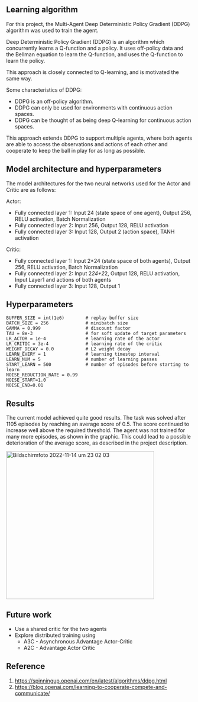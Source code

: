 ## Learning algorithm

For this project, the Multi-Agent Deep Deterministic Policy Gradient (DDPG) algorithm was used to train the agent.

Deep Deterministic Policy Gradient (DDPG) is an algorithm which concurrently learns a Q-function and a policy.
It uses off-policy data and the Bellman equation to learn the Q-function, and uses the Q-function to learn the policy.

This approach is closely connected to Q-learning, and is motivated the same way.

Some characteristics of DDPG:
* DDPG is an off-policy algorithm.
* DDPG can only be used for environments with continuous action spaces.
* DDPG can be thought of as being deep Q-learning for continuous action spaces.

This approach extends DDPG to support multiple agents, where both agents are able to access
the observations and actions of each other and cooperate to keep the ball in play for as long as
possible.

## Model architecture and hyperparameters

The model architectures for the two neural networks used for the Actor and Critic are as follows:

Actor:
* Fully connected layer 1: Input 24 (state space of one agent), Output 256, RELU activation, Batch Normalization
* Fully connected layer 2: Input 256, Output 128, RELU activation
* Fully connected layer 3: Input 128, Output 2 (action space), TANH activation

Critic:
* Fully connected layer 1: Input 2*24 (state space of both agents), Output 256, RELU activation, Batch Normalization
* Fully connected layer 2: Input 2*24+2*2, Output 128, RELU activation, Input Layer1 and actions of both agents
* Fully connected layer 3: Input 128, Output 1

## Hyperparameters

```
BUFFER_SIZE = int(1e6)        # replay buffer size
BATCH_SIZE = 256              # minibatch size
GAMMA = 0.999                 # discount factor
TAU = 8e-3           	      # for soft update of target parameters
LR_ACTOR = 1e-4      	      # learning rate of the actor 
LR_CRITIC = 3e-4      	      # learning rate of the critic
WEIGHT_DECAY = 0.0    	      # L2 weight decay
LEARN_EVERY = 1       	      # learning timestep interval
LEARN_NUM = 5         	      # number of learning passes
START_LEARN = 500      	      # number of episodes before starting to learn
NOISE_REDUCTION_RATE = 0.99
NOISE_START=1.0
NOISE_END=0.01
```

## Results 

The current model achieved quite good results. The task was solved after 1105 episodes by reaching an average score of 0.5. The score continued to increase well above the required threshold. The agent was not trained for many more episodes, as shown in the graphic. This could lead to a possible deterioration of the average score, as described in the project description.

<img width="400" alt="Bildschirmfoto 2022-11-14 um 23 02 03" src="https://user-images.githubusercontent.com/100682506/201777913-5bc61c36-9279-4c11-85a1-6f24ad1c4d4b.png">



## Future work

* Use a shared critic for the two agents
* Explore distributed training using
	* A3C - Asynchronous Advantage Actor-Critic
	* A2C - Advantage Actor Critic




## Reference

1. https://spinningup.openai.com/en/latest/algorithms/ddpg.html
2. https://blog.openai.com/learning-to-cooperate-compete-and-communicate/
